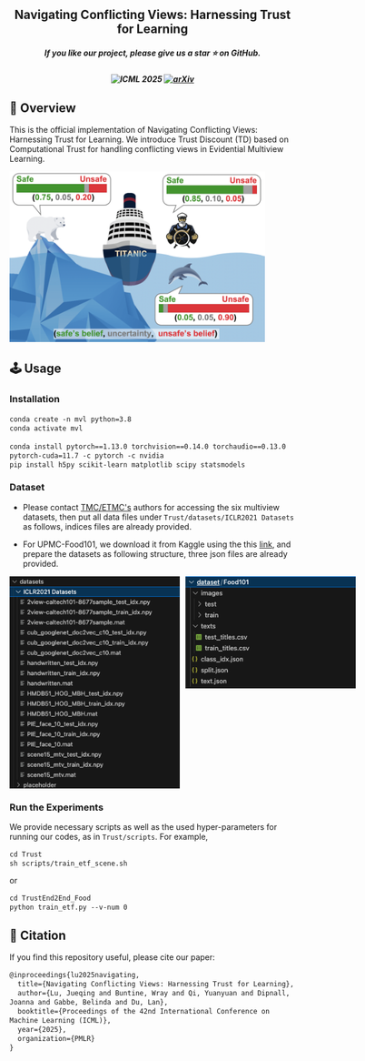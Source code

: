 <h2 align="center">
Navigating Conflicting Views: Harnessing Trust for Learning
</h2>

<h5 align="center"> If you like our project, please give us a star ⭐ on GitHub.</h5>
<h5 align=center>

![ICML 2025](https://img.shields.io/badge/ICML_2025-Poster-blue)
[![arXiv](https://img.shields.io/badge/Arixv-2406.00958-b31b1b.svg?logo=arXiv)](https://arxiv.org/abs/2406.00958)

</h5>


## 🎯 Overview
This is the official implementation of Navigating Conflicting Views: Harnessing Trust for Learning.
We introduce Trust Discount (TD) based on Computational Trust for handling conflicting views in Evidential Multiview Learning.

<img src="imgs/conflict-demo.png" style="width:450px;"/>

## 🕹️ Usage
### Installation
```{shell}
conda create -n mvl python=3.8
conda activate mvl

conda install pytorch==1.13.0 torchvision==0.14.0 torchaudio==0.13.0 pytorch-cuda=11.7 -c pytorch -c nvidia
pip install h5py scikit-learn matplotlib scipy statsmodels
```

### Dataset
- Please contact [TMC/ETMC's](https://github.com/hanmenghan/TMC) authors for accessing the six multiview datasets,  then put all data files under `Trust/datasets/ICLR2021 Datasets` as follows, indices files are already provided.

- For UPMC-Food101, we download it from Kaggle using the this [link](https://www.kaggle.com/datasets/gianmarco96/upmcfood101), and prepare the datasets as following structure, three json files are already provided.

<p align="left" style="display: flex; align-items: flex-start;">
  <img src="imgs/six-structure.png" alt="Image 1" width="300" style="margin-right: 10px;"/>
  <img src="imgs/food-structure.png" alt="Image 2" width="300"/>
</p>


### Run the Experiments
We provide necessary scripts as well as the used hyper-parameters for running our codes,
as in `Trust/scripts`.
For example,
```
cd Trust
sh scripts/train_etf_scene.sh
```
or
```
cd TrustEnd2End_Food
python train_etf.py --v-num 0
```


## 🔗 Citation
If you find this repository useful, please cite our paper:
```
@inproceedings{lu2025navigating,
  title={Navigating Conflicting Views: Harnessing Trust for Learning},
  author={Lu, Jueqing and Buntine, Wray and Qi, Yuanyuan and Dipnall, Joanna and Gabbe, Belinda and Du, Lan},
  booktitle={Proceedings of the 42nd International Conference on Machine Learning (ICML)},
  year={2025},
  organization={PMLR}
}
```
